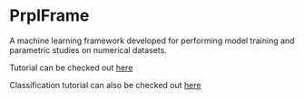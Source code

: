 # PrplFrame
A machine learning framework developed for performing model training and parametric studies on numerical datasets.

Tutorial can be checked out [here](https://colab.research.google.com/drive/14nEaTI2ng_70Ydo6ea1xd1Wcrg-IigGo?usp=sharing)

Classification tutorial can also be checked out [here](https://colab.research.google.com/drive/1y2MPbS05VzNUho3uTJyg8E8qKZ6RTG5F?usp=sharing)